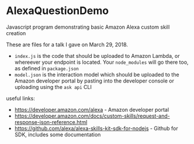 # AlexaQuestionDemo
Javascript program demonstrating basic Amazon Alexa custom skill creation

These are files for a talk I gave on March 29, 2018.
* `index.js` is the code that should be uploaded to Amazon Lambda, or whereever your endpoint is located. Your `node_modules` will go there too, as defined in `package.json`
* `model.json` is the interaction model which should be uploaded to the Amazon developer portal by pasting into the developer console or uploading using the `ask api` CLI



useful links:

* https://developer.amazon.com/alexa - Amazon developer portal
* https://developer.amazon.com/docs/custom-skills/request-and-response-json-reference.html 
* https://github.com/alexa/alexa-skills-kit-sdk-for-nodejs - Github for SDK, includes some documentation
